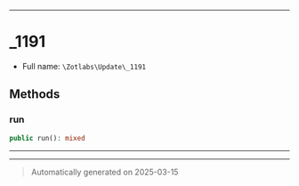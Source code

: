 ***

# _1191





* Full name: `\Zotlabs\Update\_1191`




## Methods


### run



```php
public run(): mixed
```












***


***
> Automatically generated on 2025-03-15

